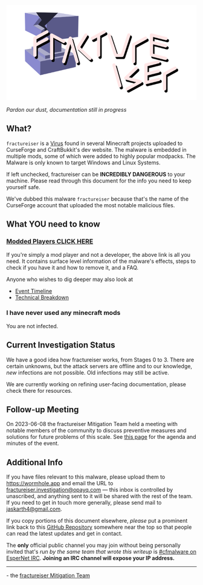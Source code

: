<p align="center">
    <img src="docs/media/logo.svg" alt="Logo">
</p>

*Pardon our dust, documentation still in progress*

## What?

`fractureiser` is a [Virus](https://en.wikipedia.org/wiki/Computer_virus) found in several Minecraft projects uploaded
to CurseForge and CraftBukkit's dev website. The malware is embedded in multiple mods, some of which were added to
highly popular modpacks. The Malware is only known to target Windows and Linux Systems.

If left unchecked, fractureiser can be **INCREDIBLY DANGEROUS** to your machine. Please read through this document for
the info you need to keep yourself safe.

We've dubbed this malware `fractureiser` because that's the name of the CurseForge account that uploaded the most
notable malicious files.

## What YOU need to know

### [Modded Players CLICK HERE](docs/users.md)

If you're simply a mod player and not a developer, the above link is all you need. It contains surface level information
of the malware's effects, steps to check if you have it and how to remove it, and a FAQ.

Anyone who wishes to dig deeper may also look at

* [Event Timeline](docs/timeline.md)
* [Technical Breakdown](docs/tech.md)

### I have never used any minecraft mods

You are not infected.

## Current Investigation Status

We have a good idea how fractureiser works, from Stages 0 to 3. There are certain
unknowns, but the attack servers are offline and to our knowledge, *new* infections are
not possible. Old infections may still be active.

We are currently working on refining user-facing documentation, please check there for
resources.

## Follow-up Meeting

On 2023-06-08 the fractureiser Mitigation Team held a meeting with notable members of the community to discuss
preventive measures and solutions for future problems of this scale.
See [this page](https://github.com/fractureiser-investigation/fractureiser/blob/main/docs/2023-06-08-meeting.md) for the
agenda and minutes of the event.

## Additional Info

If you have files relevant to this malware, please upload them to https://wormhole.app and email the URL to
fractureiser.investigation@opayq.com — this inbox is controlled by unascribed, and anything sent to it will be shared
with the rest of the team. If you need to get in touch more generally, please send mail to jaskarth4@gmail.com.

If you copy portions of this document elsewhere, *please* put a prominent link back to
this [GitHub Repository](https://github.com/fractureiser-investigation/fractureiser) somewhere near the top so that
people can read the latest updates and get in contact.

The **only** official public channel you may join without being personally invited that's *run by the same team that
wrote this writeup* is [#cfmalware on EsperNet IRC](https://webchat.esper.net/?channels=cfmalware).
**Joining an IRC channel will expose your IP address.**

---

\- the [fractureiser Mitigation Team](docs/credits.md)
